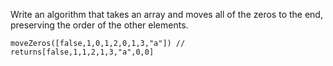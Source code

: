 Write an algorithm that takes an array and moves all of the zeros to the end, preserving the order of the other elements.

```
moveZeros([false,1,0,1,2,0,1,3,"a"]) // returns[false,1,1,2,1,3,"a",0,0]
```
